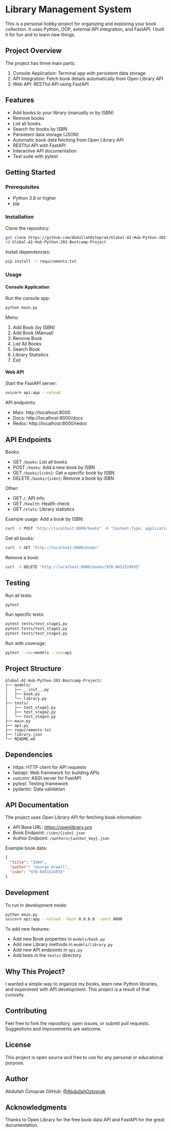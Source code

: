 

# Library Management System

This is a personal hobby project for organizing and exploring your book collection. It uses Python, OOP, external API integration, and FastAPI. I built it for fun and to learn new things.


## Project Overview

The project has three main parts:
1. Console Application: Terminal app with persistent data storage
2. API Integration: Fetch book details automatically from Open Library API
3. Web API: RESTful API using FastAPI


## Features

- Add books to your library (manually or by ISBN)
- Remove books
- List all books
- Search for books by ISBN
- Persistent data storage (JSON)
- Automatic book data fetching from Open Library API
- RESTful API with FastAPI
- Interactive API documentation
- Test suite with pytest


## Getting Started

### Prerequisites
- Python 3.8 or higher
- pip

### Installation
Clone the repository:
```bash
git clone https://github.com/AbdullahOztoprak/Global-AI-Hub-Python-202-Bootcamp-Project.git
cd Global-AI-Hub-Python-202-Bootcamp-Project
```

Install dependencies:
```bash
pip install -r requirements.txt
```

### Usage

#### Console Application
Run the console app:
```bash
python main.py
```

Menu:
1. Add Book (by ISBN)
2. Add Book (Manual)
3. Remove Book
4. List All Books
5. Search Book
6. Library Statistics
0. Exit

#### Web API
Start the FastAPI server:
```bash
uvicorn api:app --reload
```

API endpoints:
- Main: http://localhost:8000
- Docs: http://localhost:8000/docs
- Redoc: http://localhost:8000/redoc


## API Endpoints

Books:
- GET `/books`: List all books
- POST `/books`: Add a new book by ISBN
- GET `/books/{isbn}`: Get a specific book by ISBN
- DELETE `/books/{isbn}`: Remove a book by ISBN

Other:
- GET `/`: API info
- GET `/health`: Health check
- GET `/stats`: Library statistics

Example usage:
Add a book by ISBN:
```bash
curl -X POST "http://localhost:8000/books" -H "Content-Type: application/json" -d '{"isbn": "978-0451524935"}'
```
Get all books:
```bash
curl -X GET "http://localhost:8000/books"
```
Remove a book:
```bash
curl -X DELETE "http://localhost:8000/books/978-0451524935"
```


## Testing

Run all tests:
```bash
pytest
```
Run specific tests:
```bash
pytest tests/test_stage1.py
pytest tests/test_stage2.py
pytest tests/test_stage3.py
```
Run with coverage:
```bash
pytest --cov=models --cov=api
```


## Project Structure

```
Global-AI-Hub-Python-202-Bootcamp-Project/
├── models/
│   ├── __init__.py
│   ├── book.py
│   └── library.py
├── tests/
│   ├── test_stage1.py
│   ├── test_stage2.py
│   └── test_stage3.py
├── main.py
├── api.py
├── requirements.txt
├── library.json
└── README.md
```


## Dependencies

- httpx: HTTP client for API requests
- fastapi: Web framework for building APIs
- uvicorn: ASGI server for FastAPI
- pytest: Testing framework
- pydantic: Data validation


## API Documentation

The project uses Open Library API for fetching book information:
- API Base URL: https://openlibrary.org
- Book Endpoint: `/isbn/{isbn}.json`
- Author Endpoint: `/authors/{author_key}.json`

Example book data:
```json
{
  "title": "1984",
  "author": "George Orwell",
  "isbn": "978-0451524935"
}
```


## Development

To run in development mode:
```bash
python main.py
uvicorn api:app --reload --host 0.0.0.0 --port 8000
```

To add new features:
- Add new Book properties in `models/book.py`
- Add new Library methods in `models/library.py`
- Add new API endpoints in `api.py`
- Add tests in the `tests/` directory



## Why This Project?

I wanted a simple way to organize my books, learn new Python libraries, and experiment with API development. This project is a result of that curiosity.


## Contributing

Feel free to fork the repository, open issues, or submit pull requests. Suggestions and improvements are welcome.



## License

This project is open source and free to use for any personal or educational purpose.



## Author

Abdullah Öztoprak
GitHub: [@AbdullahOztoprak](https://github.com/AbdullahOztoprak)



## Acknowledgments

Thanks to Open Library for the free book data API and FastAPI for the great documentation.
